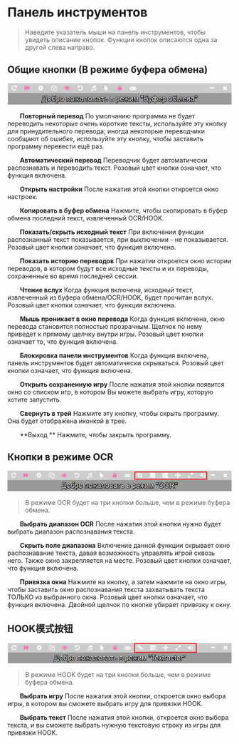 
# Панель инструментов
 
>Наведите указатель мыши на панель инструментов, чтобы увидеть описание кнопок. Функции кнопок описаются одна за другой слева направо.

## Общие кнопки (В режиме буфера обмена)

<div align="center"><img src='./ru/pics/toolbar1_ru.png'></div> 



&emsp;&emsp;**Повторный перевод** По умолчанию программа не будет переводить некоторые очень короткие тексты, используйте эту кнопку для принудительного перевода; иногда некоторые переводчики сообщают об ошибке, используйте эту кнопку, чтобы заставить программу перевести ещё раз.

&emsp;&emsp;**Автоматический перевод** Переводчик будет автоматически распознавать и переводить текст. Розовый цвет кнопки означает, что функция включена.

&emsp;&emsp;**Открыть настройки**  После нажатия этой кнопки откроется окно настроек.


&emsp;&emsp;**Копировать в буфер обмена**  Нажмите, чтобы скопировать в буфер обмена последний текст, извлеченный OCR/HOOK. 

&emsp;&emsp;**Показать/скрыть исходный текст**  При включении функции распознанный текст показывается, при выключении - не показывается. Розовый цвет кнопки означает, что функция включена.

&emsp;&emsp;**Показать историю переводов**  При нажатии откроется окно истории переводов, в котором будут все исходные тексты и их переводы, сохраненные во время последней сессии.

&emsp;&emsp;**Чтение вслух**  Когда функция включена, исходный текст, извлеченный из буфера обмена/OCR/HOOK, будет прочитан вслух. Розовый цвет кнопки означает, что функция включена.

&emsp;&emsp;**Мышь проникает в окно перевода** Когда функция включена, окно перевода становится полностью прозрачным. Щелчок по нему приведет к прямому щелчку внутри игры. Розовый цвет кнопки означает то, что функция включена.


&emsp;&emsp;**Блокировка панели инструментов**  Когда функция включена, панель инструментов будет автоматически скрываться. Розовый цвет кнопки означает, что функция включена.

&emsp;&emsp;**Открыть сохраненную игру**  После нажатия этой кнопки появится окно со списком игр, в котором Вы можете выбрать игру, которую хотите запустить.

&emsp;&emsp;**Свернуть в трей**  Нажмите эту кнопку, чтобы скрыть программу. Она будет отображена иконкой в трее.

&emsp;&emsp;**Выход **  Нажмите, чтобы закрыть программу.


## Кнопки в режиме OCR

<div align="center"><img src='./ru/pics/toolbar2_ru.png'></div> 

> В режиме OCR будет на три кнопки больше, чем в режиме буфера обмена.

&emsp;&emsp;**Выбрать диапазон OCR**  После нажатия этой кнопки нужно будет выбрать диапазон распознавания текста.

&emsp;&emsp;**Скрыть поле диапазона**  Включение данной функции скрывает окно распознавание текста, давая возможность управлять игрой сквозь него. Также окно закрепляется на месте. Розовый цвет кнопки означает, что функция включена.

&emsp;&emsp;**Привязка окна**  Нажмите на кнопку, а затем нажмите на окно игры, чтобы заставить окно распознавания текста захватывать текста ТОЛЬКО из выбранного окна. Розовый цвет кнопки означает, что функция включена. Двойной щелчок по кнопке убирает привязку к окну.


## HOOK模式按钮

<div align="center"><img src='./ru/pics/toolbar3_ru.png'></div> 

> В режиме HOOK будет на три кнопки больше, чем в режиме буфера обмена.

&emsp;&emsp;**Выбрать игру**  После нажатия этой кнопки, откроется окно выбора игры, в котором вы сможете выбрать игру для привязки HOOK.

&emsp;&emsp;**Выбрать текст**  После нажатия этой кнопки, откроется окно выбора текста, и вы сможете выбрать нужную текстовую строку из игры для привязки HOOK.